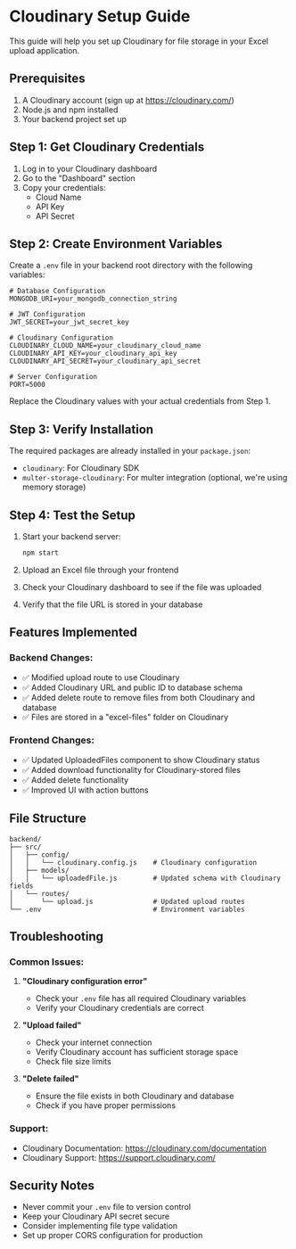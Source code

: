 # Cloudinary Setup Guide

This guide will help you set up Cloudinary for file storage in your Excel upload application.

## Prerequisites

1. A Cloudinary account (sign up at https://cloudinary.com/)
2. Node.js and npm installed
3. Your backend project set up

## Step 1: Get Cloudinary Credentials

1. Log in to your Cloudinary dashboard
2. Go to the "Dashboard" section
3. Copy your credentials:
   - Cloud Name
   - API Key
   - API Secret

## Step 2: Create Environment Variables

Create a `.env` file in your backend root directory with the following variables:

```env
# Database Configuration
MONGODB_URI=your_mongodb_connection_string

# JWT Configuration
JWT_SECRET=your_jwt_secret_key

# Cloudinary Configuration
CLOUDINARY_CLOUD_NAME=your_cloudinary_cloud_name
CLOUDINARY_API_KEY=your_cloudinary_api_key
CLOUDINARY_API_SECRET=your_cloudinary_api_secret

# Server Configuration
PORT=5000
```

Replace the Cloudinary values with your actual credentials from Step 1.

## Step 3: Verify Installation

The required packages are already installed in your `package.json`:
- `cloudinary`: For Cloudinary SDK
- `multer-storage-cloudinary`: For multer integration (optional, we're using memory storage)

## Step 4: Test the Setup

1. Start your backend server:
   ```bash
   npm start
   ```

2. Upload an Excel file through your frontend
3. Check your Cloudinary dashboard to see if the file was uploaded
4. Verify that the file URL is stored in your database

## Features Implemented

### Backend Changes:
- ✅ Modified upload route to use Cloudinary
- ✅ Added Cloudinary URL and public ID to database schema
- ✅ Added delete route to remove files from both Cloudinary and database
- ✅ Files are stored in a "excel-files" folder on Cloudinary

### Frontend Changes:
- ✅ Updated UploadedFiles component to show Cloudinary status
- ✅ Added download functionality for Cloudinary-stored files
- ✅ Added delete functionality
- ✅ Improved UI with action buttons

## File Structure

```
backend/
├── src/
│   ├── config/
│   │   └── cloudinary.config.js    # Cloudinary configuration
│   ├── models/
│   │   └── uploadedFile.js         # Updated schema with Cloudinary fields
│   └── routes/
│       └── upload.js               # Updated upload routes
└── .env                            # Environment variables
```

## Troubleshooting

### Common Issues:

1. **"Cloudinary configuration error"**
   - Check your `.env` file has all required Cloudinary variables
   - Verify your Cloudinary credentials are correct

2. **"Upload failed"**
   - Check your internet connection
   - Verify Cloudinary account has sufficient storage space
   - Check file size limits

3. **"Delete failed"**
   - Ensure the file exists in both Cloudinary and database
   - Check if you have proper permissions

### Support:
- Cloudinary Documentation: https://cloudinary.com/documentation
- Cloudinary Support: https://support.cloudinary.com/

## Security Notes

- Never commit your `.env` file to version control
- Keep your Cloudinary API secret secure
- Consider implementing file type validation
- Set up proper CORS configuration for production
